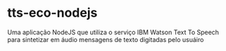 # tts-eco-nodejs
Uma aplicação NodeJS que utiliza o serviço IBM Watson Text To Speech para sintetizar em áudio mensagens de texto digitadas pelo usuáiro
